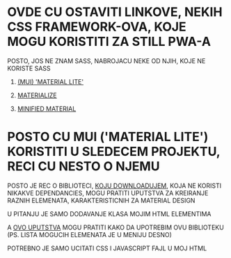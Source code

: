 # OVDE CU OSTAVITI LINKOVE, NEKIH CSS FRAMEWORK-OVA, KOJE MOGU KORISTITI ZA STILL PWA-A

POSTO, JOS NE ZNAM SASS, NABROJACU NEKE OD NJIH, KOJE NE KORISTE SASS

1. [(MUI) 'MATERIAL LITE'](https://www.muicss.com/)

2. [MATERIALIZE](https://materializecss.com/getting-started.html)

3. [MINIFIED MATERIAL](https://getmdl.io/started/)

# POSTO CU MUI ('MATERIAL LITE') KORISTITI U SLEDECEM PROJEKTU, RECI CU NESTO O NJEMU

POSTO JE REC O BIBLIOTECI, [KOJU DOWNLOADUJEM](https://www.muicss.com/), KOJA NE KORISTI NIKAKVE DEPENDANCIES, MOGU PRATITI UPUTSTVA ZA KREIRANJE RAZNIH ELEMENATA, KARAKTERISTICNIH ZA MATERIAL DESIGN

U PITANJU JE SAMO DODAVANJE KLASA MOJIM HTML ELEMENTIMA

A [OVO UPUTSTVA](https://www.muicss.com/docs/v1/css-js/boilerplate-html) MOGU PRATITI KAKO DA UPOTREBIM OVU BIBLIOTEKU (PS. LISTA MOGUCIH ELEMENATA JE U MENIJU DESNO)

POTREBNO JE SAMO UCITATI CSS I JAVASCRIPT FAJL U MOJ HTML